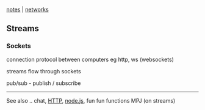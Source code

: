 [notes](notes.md) | [networks](networks/index.md)

## Streams

### Sockets
connection protocol between computers eg http, ws (websockets)

streams flow through sockets

pub/sub - publish / subscribe

---

See also .. chat, [HTTP](networks/HTTP.md), [node.js](javascript/node.md), fun fun functions MPJ (on streams)
